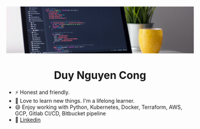 ![banner](./banner/banner.jpeg)

<h1 align="center">Duy Nguyen Cong</h1>

- ⚡ Honest and friendly.
- 🌱 Love to learn new things. I'm a lifelong learner.
- 😄 Enjoy working with Python, Kubernetes, Docker, Terraform, AWS, GCP, Gitlab CI/CD, Bitbucket pipeline 
- 🔎 [Linkedin](https://www.linkedin.com/in/duy-nguyen-55b850197/)
